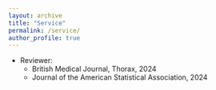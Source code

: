 ```yaml
---
layout: archive
title: "Service"
permalink: /service/
author_profile: true
---
```

- Reviewer:
  - British Medical Journal, Thorax, 2024
  - Journal of the American Statistical Association, 2024

